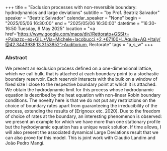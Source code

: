 +++
title = "Exclusion processes with non-reversible boundary: hydrodynamics and large deviations"
subtitle = "by Prof. Beatriz Salvador"
speaker = "Beatriz Salvador"
calendar_speaker = "None"
begin = "2025/05/06  16:30:00"
end = "2025/05/06  16:30:00"
datetime = "16:30-16:50 Tuesday, 6 May 2025"
location = "<a href='https://www.google.com/maps/dir//Rettorato+GSSI+-+Palazzo+ex+GIL,+Via+Michele+Iacobucci,+2,+67100+L'Aquila+AQ,+Italy/@42.3443938,13.3153852'>Auditorium, Rectorate</a>"
tags = "a_s_w"
+++

### Abstract
We present an exclusion process defined on a one-dimensional lattice, which we call bulk, that is attached at each boundary point to a stochastic boundary reservoir. Each reservoir interacts with the bulk on a window of fixed size l close to the respective boundary point at which it is attached. We obtain the hydrodynamic limit for this process whose hydrodynamic equation is described by the heat equation with non-linear Robin boundary conditions. The novelty here is that we do not put any restrictions on the choice of boundary rates apart from guaranteeing the irreducibility of the process, extending the results of [Erignoux etc. 2020]. Due to the freedom of choice of rates at the boundary, an interesting phenomenon is observed: we present an example for which we have more than one stationary profile but the hydrodynamic equation has a unique weak solution. If time allows, I will also present the associated dynamical Large Deviations result that we can also prove for this model. This is joint work with Claudio Landim and João Pedro Mangi.
